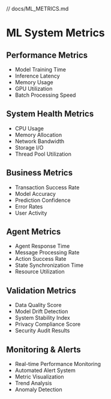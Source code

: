 // docs/ML_METRICS.md

# ML System Metrics

## Performance Metrics

- Model Training Time
- Inference Latency
- Memory Usage
- GPU Utilization
- Batch Processing Speed

## System Health Metrics

- CPU Usage
- Memory Allocation
- Network Bandwidth
- Storage I/O
- Thread Pool Utilization

## Business Metrics

- Transaction Success Rate
- Model Accuracy
- Prediction Confidence
- Error Rates
- User Activity

## Agent Metrics

- Agent Response Time
- Message Processing Rate
- Action Success Rate
- State Synchronization Time
- Resource Utilization

## Validation Metrics

- Data Quality Score
- Model Drift Detection
- System Stability Index
- Privacy Compliance Score
- Security Audit Results

## Monitoring & Alerts

- Real-time Performance Monitoring
- Automated Alert System
- Metric Visualization
- Trend Analysis
- Anomaly Detection
